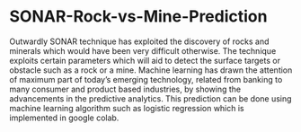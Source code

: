 # SONAR-Rock-vs-Mine-Prediction
Outwardly SONAR technique has exploited the discovery of rocks and minerals which would have been very difficult otherwise. The technique exploits certain parameters which will aid to detect the surface targets or obstacle such as a rock or a mine. Machine learning has drawn the attention of maximum part of today’s emerging technology, related from banking to many consumer and product based industries, by showing the advancements in the predictive analytics. This prediction can be done using machine learning algorithm such as logistic regression which is implemented in google colab.
